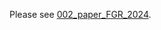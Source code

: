 Please see [002_paper_FGR_2024](https://github.com/yvonnefroehlich/gmt-pygmt-plotting/blob/main/002_paper_FGR_2024).